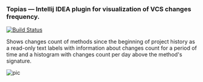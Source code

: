 ### Topias &mdash; Intellij IDEA plugin for visualization of VCS changes frequency.

[![Build Status](https://travis-ci.org/ml-in-programming/topias.svg?branch=master)](https://travis-ci.org/ml-in-programming/topias)

Shows changes count of methods since the beginning of project history as a read-only text labels with information about changes count for a period of time and a histogram with changes count per day above the method's signature.

![pic](https://i.imgur.com/Mm6Fvjz.jpg)
